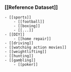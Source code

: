 ### [[Reference Dataset]]
	- [[sports]]
		- [[football]]
		- [[boxing]]
		- [[...]]
	- [[DIY]]
		- [[home repair]]
	- [[driving]]
	- [[watching action movies]]
	- [[weightlifting]]
	- [[hunting]]
	- [[gambling]]
		- [[poker]]